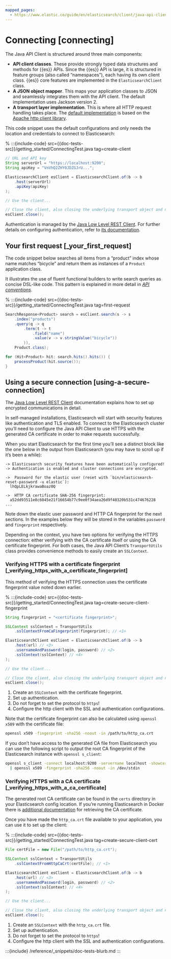 ```yaml
---
mapped_pages:
  - https://www.elastic.co/guide/en/elasticsearch/client/java-api-client/current/connecting.html
---
```


# Connecting [connecting]

The Java API Client is structured around three main components:

* **API client classes**. These provide strongly typed data structures and methods for {{es}} APIs. Since the {{es}} API is large, it is structured in feature groups (also called “namespaces”), each having its own client class. {{es}} core features are implemented in the `ElasticsearchClient` class.
* **A JSON object mapper**. This maps your application classes to JSON and seamlessly integrates them with the API client. The default implementation uses Jackson version 2.
* **A transport layer implementation**. This is where all HTTP request handling takes place. The [default implementation](/reference/transport/rest5-client/index.md) is based on the [Apache http client library](https://hc.apache.org/).

This code snippet uses the default configurations and only needs the location and credentials to connect to Elasticsearch:

% :::{include-code} src={{doc-tests-src}}/getting_started/ConnectingTest.java tag=create-client
```java
// URL and API key
String serverUrl = "https://localhost:9200";
String apiKey = "VnVhQ2ZHY0JDZGJrU...";

ElasticsearchClient esClient = ElasticsearchClient.of(b -> b
    .host(serverUrl)
    .apiKey(apiKey)
);

// Use the client...

// Close the client, also closing the underlying transport object and network connections.
esClient.close();
```

Authentication is managed by the [Java Low Level REST Client](/reference/transport/rest5-client/index.md). For further details on configuring authentication, refer to [its documentation](/reference/transport/rest5-client/config/basic_authentication.md).


## Your first request [_your_first_request]

The code snippet below searches all items from a “product” index whose name matches “bicycle” and return them as instances of a `Product` application class.

It illustrates the use of fluent functional builders to write search queries as concise DSL-like code. This pattern is explained in more detail in [*API conventions*](/reference/api-conventions/index.md).

% :::{include-code} src={{doc-tests-src}}/getting_started/ConnectingTest.java tag=first-request
```java
SearchResponse<Product> search = esClient.search(s -> s
    .index("products")
    .query(q -> q
        .term(t -> t
            .field("name")
            .value(v -> v.stringValue("bicycle"))
        )),
    Product.class);

for (Hit<Product> hit: search.hits().hits()) {
    processProduct(hit.source());
}
```

## Using a secure connection [using-a-secure-connection]

The [Java Low Level REST Client](/reference/transport/rest-client/index.md) documentation explains how to set up encrypted communications in detail.

In self-managed installations, Elasticsearch will start with security features like authentication and TLS enabled. To connect to the Elasticsearch cluster you’ll need to configure the Java API Client to use HTTPS with the generated CA certificate in order to make requests successfully.

When you start Elasticsearch for the first time you’ll see a distinct block like the one below in the output from Elasticsearch (you may have to scroll up if it’s been a while):

```
-> Elasticsearch security features have been automatically configured!
-> Authentication is enabled and cluster connections are encrypted.

->  Password for the elastic user (reset with `bin/elasticsearch-reset-password -u elastic`):
  lhQpLELkjkrawaBoaz0Q

->  HTTP CA certificate SHA-256 fingerprint:
  a52dd93511e8c6045e21f16654b77c9ee0f34aea26d9f40320b531c474676228
...
```

Note down the elastic user password and HTTP CA fingerprint for the next sections. In the examples below they will be stored in the variables `password` and `fingerprint` respectively.

Depending on the context, you have two options for verifying the HTTPS connection: either verifying with the CA certificate itself or using the CA certificate fingerprint. For both cases, the Java API Client’s `TransportUtils` class provides convenience methods to easily create an `SSLContext`.


### Verifying HTTPS with a certificate fingerprint [_verifying_https_with_a_certificate_fingerprint]

This method of verifying the HTTPS connection uses the certificate fingerprint value noted down earlier.

% :::{include-code} src={{doc-tests-src}}/getting_started/ConnectingTest.java tag=create-secure-client-fingerprint
```java
String fingerprint = "<certificate fingerprint>";

SSLContext sslContext = TransportUtils
    .sslContextFromCaFingerprint(fingerprint); // <1>

ElasticsearchClient esClient = ElasticsearchClient.of(b -> b
    .host(url) // <3>
    .usernameAndPassword(login, password) // <2>
    .sslContext(sslContext) // <4>
);

// Use the client...

// Close the client, also closing the underlying transport object and network connections.
esClient.close();
```

1. Create an `SSLContext` with the certificate fingerprint.
2. Set up authentication.
3. Do not forget to set the protocol to `https`!
4. Configure the http client with the SSL and authentication configurations.


Note that the certificate fingerprint can also be calculated using `openssl x509` with the certificate file:

```bash
openssl x509 -fingerprint -sha256 -noout -in /path/to/http_ca.crt
```

If you don’t have access to the generated CA file from Elasticsearch you can use the following script to output the root CA fingerprint of the Elasticsearch instance with `openssl s_client`:

```bash
openssl s_client -connect localhost:9200 -servername localhost -showcerts </dev/null 2>/dev/null \
  | openssl x509 -fingerprint -sha256 -noout -in /dev/stdin
```


### Verifying HTTPS with a CA certificate [_verifying_https_with_a_ca_certificate]

The generated root CA certificate can be found in the `certs` directory in your Elasticsearch config location. If you’re running Elasticsearch in Docker there is [additional documentation](docs-content://deploy-manage/deploy/self-managed/install-elasticsearch-with-docker.md) for retrieving the CA certificate.

Once you have made the `http_ca.crt` file available to your application, you can use it to set up the client:

% :::{include-code} src={{doc-tests-src}}/getting_started/ConnectingTest.java tag=create-secure-client-cert
```java
File certFile = new File("/path/to/http_ca.crt");

SSLContext sslContext = TransportUtils
    .sslContextFromHttpCaCrt(certFile); // <1>

ElasticsearchClient esClient = ElasticsearchClient.of(b -> b
    .host(url) // <3>
    .usernameAndPassword(login, password) // <2>
    .sslContext(sslContext) // <4>
);

// Use the client...

// Close the client, also closing the underlying transport object and network connections.
esClient.close();
```

1. Create an `SSLContext` with the `http_ca.crt` file.
2. Set up authentication.
3. Do not forget to set the protocol to `https`!
4. Configure the http client with the SSL and authentication configurations.


:::{include} /reference/_snippets/doc-tests-blurb.md
:::
